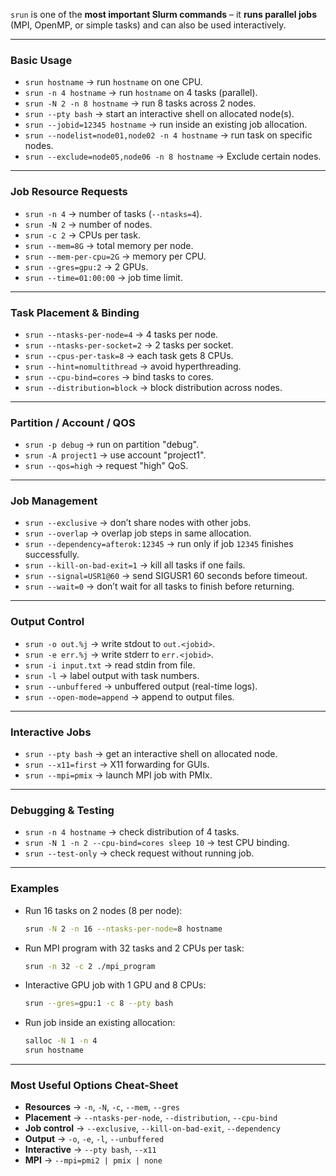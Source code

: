 `srun` is one of the **most important Slurm commands** – it **runs parallel jobs** (MPI, OpenMP, or simple tasks) and can also be used interactively.

---

### **Basic Usage**

* `srun hostname` → run `hostname` on one CPU.
* `srun -n 4 hostname` → run `hostname` on 4 tasks (parallel).
* `srun -N 2 -n 8 hostname` → run 8 tasks across 2 nodes.
* `srun --pty bash` → start an interactive shell on allocated node(s).
* `srun --jobid=12345 hostname` → run inside an existing job allocation.
* `srun --nodelist=node01,node02 -n 4 hostname` -> run task on specific nodes.
* `srun --exclude=node05,node06 -n 8 hostname` -> Exclude certain nodes.
---

### **Job Resource Requests**

* `srun -n 4` → number of tasks (`--ntasks=4`).
* `srun -N 2` → number of nodes.
* `srun -c 2` → CPUs per task.
* `srun --mem=8G` → total memory per node.
* `srun --mem-per-cpu=2G` → memory per CPU.
* `srun --gres=gpu:2` → 2 GPUs.
* `srun --time=01:00:00` → job time limit.

---

### **Task Placement & Binding**

* `srun --ntasks-per-node=4` → 4 tasks per node.
* `srun --ntasks-per-socket=2` → 2 tasks per socket.
* `srun --cpus-per-task=8` → each task gets 8 CPUs.
* `srun --hint=nomultithread` → avoid hyperthreading.
* `srun --cpu-bind=cores` → bind tasks to cores.
* `srun --distribution=block` → block distribution across nodes.

---

### **Partition / Account / QOS**

* `srun -p debug` → run on partition "debug".
* `srun -A project1` → use account "project1".
* `srun --qos=high` → request "high" QoS.

---

### **Job Management**

* `srun --exclusive` → don’t share nodes with other jobs.
* `srun --overlap` → overlap job steps in same allocation.
* `srun --dependency=afterok:12345` → run only if job `12345` finishes successfully.
* `srun --kill-on-bad-exit=1` → kill all tasks if one fails.
* `srun --signal=USR1@60` → send SIGUSR1 60 seconds before timeout.
* `srun --wait=0` → don’t wait for all tasks to finish before returning.

---

### **Output Control**

* `srun -o out.%j` → write stdout to `out.<jobid>`.
* `srun -e err.%j` → write stderr to `err.<jobid>`.
* `srun -i input.txt` → read stdin from file.
* `srun -l` → label output with task numbers.
* `srun --unbuffered` → unbuffered output (real-time logs).
* `srun --open-mode=append` → append to output files.

---

### **Interactive Jobs**

* `srun --pty bash` → get an interactive shell on allocated node.
* `srun --x11=first` → X11 forwarding for GUIs.
* `srun --mpi=pmix` → launch MPI job with PMIx.

---

### **Debugging & Testing**

* `srun -n 4 hostname` → check distribution of 4 tasks.
* `srun -N 1 -n 2 --cpu-bind=cores sleep 10` → test CPU binding.
* `srun --test-only` → check request without running job.

---

### **Examples**

* Run 16 tasks on 2 nodes (8 per node):

  ```bash
  srun -N 2 -n 16 --ntasks-per-node=8 hostname
  ```
* Run MPI program with 32 tasks and 2 CPUs per task:

  ```bash
  srun -n 32 -c 2 ./mpi_program
  ```
* Interactive GPU job with 1 GPU and 8 CPUs:

  ```bash
  srun --gres=gpu:1 -c 8 --pty bash
  ```
* Run job inside an existing allocation:

  ```bash
  salloc -N 1 -n 4
  srun hostname
  ```

---

### **Most Useful Options Cheat-Sheet**

* **Resources** → `-n`, `-N`, `-c`, `--mem`, `--gres`
* **Placement** → `--ntasks-per-node`, `--distribution`, `--cpu-bind`
* **Job control** → `--exclusive`, `--kill-on-bad-exit`, `--dependency`
* **Output** → `-o`, `-e`, `-l`, `--unbuffered`
* **Interactive** → `--pty bash`, `--x11`
* **MPI** → `--mpi=pmi2 | pmix | none`
